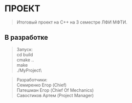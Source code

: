 # ПРОЕКТ

> Итоговый проект на C++ на 3 семестре ЛФИ МФТИ. 

## В разработке

>Запуск:\
>cd build\
>cmake ..\
>make\
>./MyProject\


>Разработчики:\
> Семиренко Егор (Chief)\
> Патешман Егор (Chief Of Mechanics)\
> Савостиков Артем (Project Manager)
